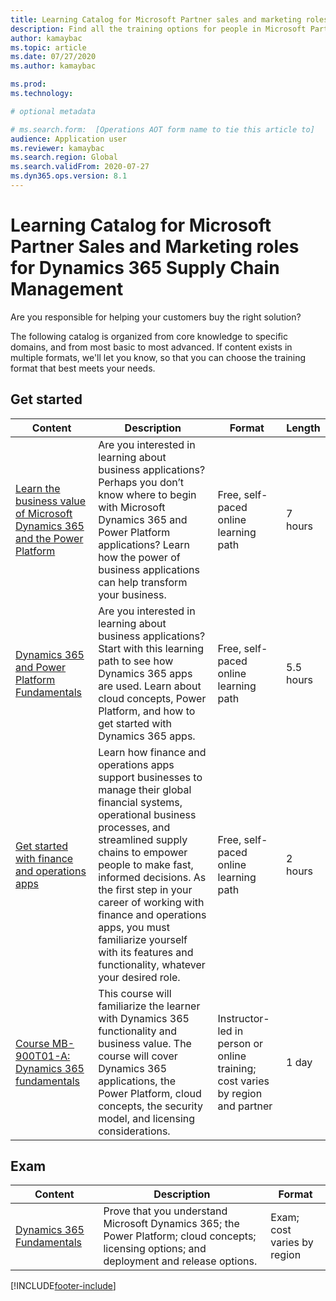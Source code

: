 ```yaml
---
title: Learning Catalog for Microsoft Partner sales and marketing roles for Dynamics 365 Supply Chain Management
description: Find all the training options for people in Microsoft Partner sales and marketing roles who work with Dynamics 365 Supply Chain Management.
author: kamaybac
ms.topic: article
ms.date: 07/27/2020
ms.author: kamaybac

ms.prod:
ms.technology:

# optional metadata

# ms.search.form:  [Operations AOT form name to tie this article to]
audience: Application user
ms.reviewer: kamaybac
ms.search.region: Global
ms.search.validFrom: 2020-07-27
ms.dyn365.ops.version: 8.1
---
```


# Learning Catalog for Microsoft Partner Sales and Marketing roles for Dynamics 365 Supply Chain Management

Are you responsible for helping your customers buy the right solution?

The following catalog is organized from core knowledge to specific domains, and from most basic to most advanced. If content exists in multiple formats, we'll let you know, so that you can choose the training format that best meets your needs.

## Get started<a name="get-started"></a>

| Content | Description | Format | Length |
|---------|-------------|--------|--------|
| [Learn the business value of Microsoft Dynamics 365 and the Power Platform](/learn/paths/learn-business-value-of-dynamics-365-and-power-platform/) | Are you interested in learning about business applications? Perhaps you don’t know where to begin with Microsoft Dynamics 365 and Power Platform applications? Learn how the power of business applications can help transform your business. | Free, self-paced online learning path | 7 hours |
| [Dynamics 365 and Power Platform Fundamentals](/learn/paths/dyn-power-plat-bus-app-fundamentals/) | Are you interested in learning about business applications? Start with this learning path to see how Dynamics 365 apps are used. Learn about cloud concepts, Power Platform, and how to get started with Dynamics 365 apps. | Free, self-paced online learning path | 5.5 hours |
| [Get started with finance and operations apps](/learn/paths/get-started-finance-operations/) | Learn how finance and operations apps support businesses to manage their global financial systems, operational business processes, and streamlined supply chains to empower people to make fast, informed decisions. As the first step in your career of working with finance and operations apps, you must familiarize yourself with its features and functionality, whatever your desired role. | Free, self-paced online learning path | 2 hours |
| [Course MB-900T01-A: Dynamics 365 fundamentals](https://www.microsoft.com/learning/course.aspx?cid=MB-900T01) | This course will familiarize the learner with Dynamics 365 functionality and business value. The course will cover Dynamics 365 applications, the Power Platform, cloud concepts, the security model, and licensing considerations. | Instructor-led in person or online training; cost varies by region and partner | 1 day |

## Exam<a name="exam"></a>

| Content  | Description  | Format |
|----------|--------------|--------|
| [Dynamics 365 Fundamentals](/learn/certifications/d365-fundamentals?wt.mc_id=learningredirect_certs-web-wwl) | Prove that you understand Microsoft Dynamics 365; the Power Platform; cloud concepts; licensing options; and deployment and release options. | Exam; cost varies by region |

[!INCLUDE[footer-include](../../includes/footer-banner.md)]

